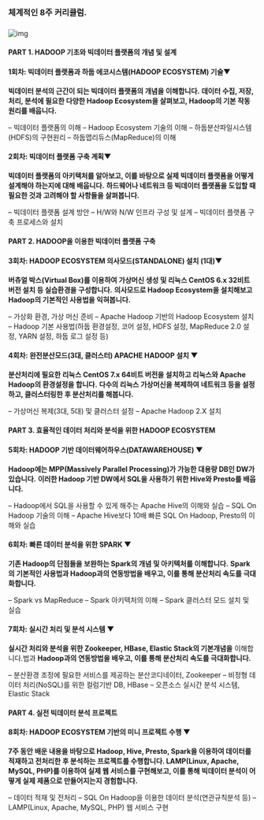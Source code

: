 ### 체계적인 8주 커리큘럼.

### 





![img](https://cdn.www.fastcampus.co.kr/wp-content/uploads/2018/07/step.png)



#### **PART 1. HADOOP 기초와 빅데이터 플랫폼의 개념 및 설계**



#### 1회차: 빅데이터 플랫폼과 하둡 에코시스템(HADOOP ECOSYSTEM) 기술▼



**빅데이터 분석의 근간이 되는 빅데이터 플랫폼의 개념을 이해합니다.**
**데이터 수집, 저장, 처리, 분석에 필요한 다양한 Hadoop Ecosystem을 살펴보고, Hadoop의 기본 작동원리를 배웁니다.**

– 빅데이터 플랫폼의 이해
– Hadoop Ecosystem 기술의 이해
– 하둡분산파일시스템(HDFS)의 구현원리
– 하둡맵리듀스(MapReduce)의 이해



#### 2회차: 빅데이터 플랫폼 구축 계획▼



**빅데이터 플랫폼의 아키텍처를 알아보고, 이를 바탕으로 실제 빅데이터 플랫폼을 어떻게 설계해야 하는지에 대해 배웁니다.**
**하드웨어나 네트워크 등 빅데이터 플랫폼을 도입할 때 필요한 것과 고려해야 할 사항들을 살펴봅니다.**

– 빅데이터 플랫폼 설계 방안
– H/W와 N/W 인프라 구성 및 설계
– 빅데이터 플랫폼 구축 프로세스와 설치

#### **PART 2. HADOOP을 이용한 빅데이터 플랫폼 구축**



#### 3회차: HADOOP ECOSYSTEM 의사모드(STANDALONE) 설치 (1대)▼



**버츄얼 박스(Virtual Box)를 이용하여 가상머신 생성 및 리눅스 CentOS 6.x 32비트 버전 설치 등 실습환경을 구성합니다.**
**의사모드로 Hadoop Ecosystem을 설치해보고 Hadoop의 기본적인 사용법을 익혀봅니다.**

– 가상화 환경, 가상 머신 준비
– Apache Hadoop 기반의 Hadoop Ecosystem 설치
– Hadoop 기본 사용법(하둡 환경설정, 코어 설정, HDFS 설정, MapReduce 2.0 설정, YARN 설정, 하둡 로그 설정 등)



#### 4회차: 완전분산모드(3대, 클러스터) APACHE HADOOP 설치 ▼



**분산처리에 필요한 리눅스 CentOS 7.x 64비트 버전을 설치하고 리눅스와 Apache Hadoop의 환경설정을 합니다.**
**다수의 리눅스 가상머신을 복제하여 네트워크 등을 설정하고, 클러스터링한 후 분산처리를 해봅니다.**

– 가상머신 복제(3대, 5대) 및 클러스터 설정
– Apache Hadoop 2.X 설치

#### **PART 3. 효율적인 데이터 처리와 분석을 위한 HADOOP ECOSYSTEM**



#### 5회차: HADOOP 기반 데이터웨어하우스(DATAWAREHOUSE) ▼



**Hadoop에는 MPP(Massively Parallel Processing)가 가능한 대용량 DB인 DW가 있습니다.** 
**이러한 Hadoop 기반 DW에서 SQL을 사용하기 위한 Hive와 Presto를 배웁니다.**

– Hadoop에서 SQL을 사용할 수 있게 해주는 Apache Hive의 이해와 실습
– SQL On Hadoop 기술의 이해
– Apache Hive보다 10배 빠른 SQL On Hadoop, Presto의 이해와 실습



#### 6회차: 빠른 데이터 분석을 위한 SPARK ▼



**기존 Hadoop의 단점들을 보완하는 Spark의 개념 및 아키텍처를 이해합니다.**
**Spark의 기본적인 사용법과 Hadoop과의 연동방법을 배우고, 이를 통해 분산처리 속도를 극대화합니다.**

– Spark vs MapReduce
– Spark 아키텍처의 이해
– Spark 클러스터 모드 설치 및 실습



#### 7회차: 실시간 처리 및 분석 시스템 ▼



**실시간 처리와 분석을 위한 Zookeeper, HBase, Elastic Stack의 기본개념을** 이해합니다.법과 **Hadoop과의 연동방법을 배우고, 이를 통해 분산처리 속도를 극대화합니다.**

– 분산환경 조정에 필요한 서비스를 제공하는 분산코디네이터, Zookeeper
– 비정형 데이터 처리(NoSQL)를 위한 컬럼기반 DB, HBase
– 오픈소스 실시간 분석 시스템, Elastic Stack

#### **PART 4. 실전 빅데이터 분석 프로젝트**



#### 8회차: HADOOP ECOSYSTEM 기반의 미니 프로젝트 수행 ▼



**7주 동안 배운 내용을 바탕으로 Hadoop, Hive, Presto, Spark을 이용하여 데이터를 적재하고 전처리한 후 분석하는 프로젝트를 수행합니다. LAMP(Linux, Apache, MySQL, PHP)를 이용하여 실제 웹 서비스를 구현해보고, 이를 통해 빅데이터 분석이 어떻게 실제 제품으로 만들어지는지 경험합니다.**

– 데이터 적재 및 전처리
– SQL On Hadoop을 이용한 데이터 분석(연관규칙분석 등)
– LAMP(Linux, Apache, MySQL, PHP) 웹 서비스 구현
